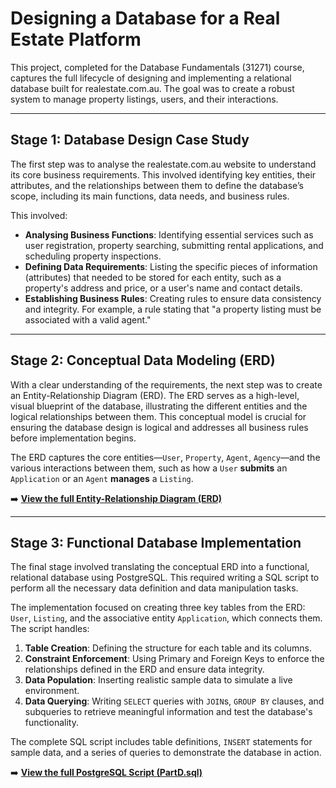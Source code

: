 # Designing a Database for a Real Estate Platform

This project, completed for the Database Fundamentals (31271) course, captures the full lifecycle of designing and implementing a relational database built for realestate.com.au. The goal was to create a robust system to manage property listings, users, and their interactions.

---

## Stage 1: Database Design Case Study

The first step was to analyse the realestate.com.au website to understand its core business requirements. This involved identifying key entities, their attributes, and the relationships between them to define the database’s scope, including its main functions, data needs, and business rules.

This involved:
*   **Analysing Business Functions**: Identifying essential services such as user registration, property searching, submitting rental applications, and scheduling property inspections.
*   **Defining Data Requirements**: Listing the specific pieces of information (attributes) that needed to be stored for each entity, such as a property's address and price, or a user's name and contact details.
*   **Establishing Business Rules**: Creating rules to ensure data consistency and integrity. For example, a rule stating that "a property listing must be associated with a valid agent."

---

## Stage 2: Conceptual Data Modeling (ERD)

With a clear understanding of the requirements, the next step was to create an Entity-Relationship Diagram (ERD). The ERD serves as a high-level, visual blueprint of the database, illustrating the different entities and the logical relationships between them. This conceptual model is crucial for ensuring the database design is logical and addresses all business rules before implementation begins.

The ERD captures the core entities—`User`, `Property`, `Agent`, `Agency`—and the various interactions between them, such as how a `User` **submits** an `Application` or an `Agent` **manages** a `Listing`.

➡️ **[View the full Entity-Relationship Diagram (ERD)](./erd.PNG)**

---

## Stage 3: Functional Database Implementation

The final stage involved translating the conceptual ERD into a functional, relational database using PostgreSQL. This required writing a SQL script to perform all the necessary data definition and data manipulation tasks.

The implementation focused on creating three key tables from the ERD: `User`, `Listing`, and the associative entity `Application`, which connects them. The script handles:
1.  **Table Creation**: Defining the structure for each table and its columns.
2.  **Constraint Enforcement**: Using Primary and Foreign Keys to enforce the relationships defined in the ERD and ensure data integrity.
3.  **Data Population**: Inserting realistic sample data to simulate a live environment.
4.  **Data Querying**: Writing `SELECT` queries with `JOIN`s, `GROUP BY` clauses, and subqueries to retrieve meaningful information and test the database's functionality.

The complete SQL script includes table definitions, `INSERT` statements for sample data, and a series of queries to demonstrate the database in action.

➡️ **[View the full PostgreSQL Script (PartD.sql)](./PartD.sql)**
